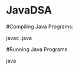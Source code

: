 # JavaDSA

#Compiling Java Programs: 

javac <FileName>.java

#Running Java Programs

java <FileName>

